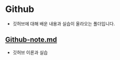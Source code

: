 # Github

* 깃허브에 대해 배운 내용과 실습이 올라오는 폴더입니다.



## [Github-note.md ](https://github.com/Jiiiiiiiiiiin/TIL/tree/master/Github/Github-note.md)

* 깃허브 이론과 실습

